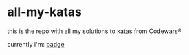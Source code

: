 # all-my-katas

this is the repo with all my solutions to katas from Codewars®     

currently i'm: [badge][badges]

[badges]: https://www.codewars.com/users/juanmolera/badges/large